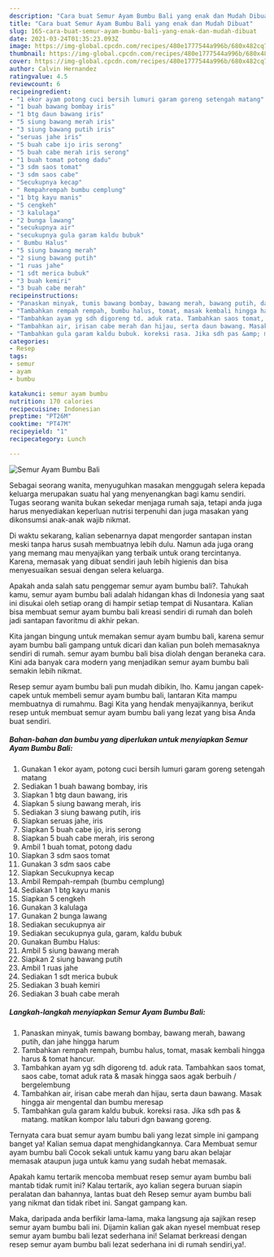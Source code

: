 ```yaml
---
description: "Cara buat Semur Ayam Bumbu Bali yang enak dan Mudah Dibuat"
title: "Cara buat Semur Ayam Bumbu Bali yang enak dan Mudah Dibuat"
slug: 165-cara-buat-semur-ayam-bumbu-bali-yang-enak-dan-mudah-dibuat
date: 2021-03-24T01:35:23.093Z
image: https://img-global.cpcdn.com/recipes/480e1777544a996b/680x482cq70/semur-ayam-bumbu-bali-foto-resep-utama.jpg
thumbnail: https://img-global.cpcdn.com/recipes/480e1777544a996b/680x482cq70/semur-ayam-bumbu-bali-foto-resep-utama.jpg
cover: https://img-global.cpcdn.com/recipes/480e1777544a996b/680x482cq70/semur-ayam-bumbu-bali-foto-resep-utama.jpg
author: Calvin Hernandez
ratingvalue: 4.5
reviewcount: 6
recipeingredient:
- "1 ekor ayam potong cuci bersih lumuri garam goreng setengah matang"
- "1 buah bawang bombay iris"
- "1 btg daun bawang iris"
- "5 siung bawang merah iris"
- "3 siung bawang putih iris"
- "seruas jahe iris"
- "5 buah cabe ijo iris serong"
- "5 buah cabe merah iris serong"
- "1 buah tomat potong dadu"
- "3 sdm saos tomat"
- "3 sdm saos cabe"
- "Secukupnya kecap"
- " Rempahrempah bumbu cemplung"
- "1 btg kayu manis"
- "5 cengkeh"
- "3 kalulaga"
- "2 bunga lawang"
- "secukupnya air"
- "secukupnya gula garam kaldu bubuk"
- " Bumbu Halus"
- "5 siung bawang merah"
- "2 siung bawang putih"
- "1 ruas jahe"
- "1 sdt merica bubuk"
- "3 buah kemiri"
- "3 buah cabe merah"
recipeinstructions:
- "Panaskan minyak, tumis bawang bombay, bawang merah, bawang putih, dan jahe hingga harum"
- "Tambahkan rempah rempah, bumbu halus, tomat, masak kembali hingga harus &amp; tomat hancur."
- "Tambahkan ayam yg sdh digoreng td. aduk rata. Tambahkan saos tomat, saos cabe, tomat aduk rata &amp; masak hingga saos agak berbuih / bergelembung"
- "Tambahkan air, irisan cabe merah dan hijau, serta daun bawang. Masak hingga air mengental dan bumbu meresap"
- "Tambahkan gula garam kaldu bubuk. koreksi rasa. Jika sdh pas &amp; matang. matikan kompor lalu taburi dgn bawang goreng."
categories:
- Resep
tags:
- semur
- ayam
- bumbu

katakunci: semur ayam bumbu 
nutrition: 170 calories
recipecuisine: Indonesian
preptime: "PT26M"
cooktime: "PT47M"
recipeyield: "1"
recipecategory: Lunch

---
```



![Semur Ayam Bumbu Bali](https://img-global.cpcdn.com/recipes/480e1777544a996b/680x482cq70/semur-ayam-bumbu-bali-foto-resep-utama.jpg)

Sebagai seorang wanita, menyuguhkan masakan menggugah selera kepada keluarga merupakan suatu hal yang menyenangkan bagi kamu sendiri. Tugas seorang  wanita bukan sekedar menjaga rumah saja, tetapi anda juga harus menyediakan keperluan nutrisi terpenuhi dan juga masakan yang dikonsumsi anak-anak wajib nikmat.

Di waktu  sekarang, kalian sebenarnya dapat mengorder santapan instan meski tanpa harus susah membuatnya lebih dulu. Namun ada juga orang yang memang mau menyajikan yang terbaik untuk orang tercintanya. Karena, memasak yang dibuat sendiri jauh lebih higienis dan bisa menyesuaikan sesuai dengan selera keluarga. 



Apakah anda salah satu penggemar semur ayam bumbu bali?. Tahukah kamu, semur ayam bumbu bali adalah hidangan khas di Indonesia yang saat ini disukai oleh setiap orang di hampir setiap tempat di Nusantara. Kalian bisa membuat semur ayam bumbu bali kreasi sendiri di rumah dan boleh jadi santapan favoritmu di akhir pekan.

Kita jangan bingung untuk memakan semur ayam bumbu bali, karena semur ayam bumbu bali gampang untuk dicari dan kalian pun boleh memasaknya sendiri di rumah. semur ayam bumbu bali bisa diolah dengan beraneka cara. Kini ada banyak cara modern yang menjadikan semur ayam bumbu bali semakin lebih nikmat.

Resep semur ayam bumbu bali pun mudah dibikin, lho. Kamu jangan capek-capek untuk membeli semur ayam bumbu bali, lantaran Kita mampu membuatnya di rumahmu. Bagi Kita yang hendak menyajikannya, berikut resep untuk membuat semur ayam bumbu bali yang lezat yang bisa Anda buat sendiri.

<!--inarticleads1-->

##### Bahan-bahan dan bumbu yang diperlukan untuk menyiapkan Semur Ayam Bumbu Bali:

1. Gunakan 1 ekor ayam, potong cuci bersih lumuri garam goreng setengah matang
1. Sediakan 1 buah bawang bombay, iris
1. Siapkan 1 btg daun bawang, iris
1. Siapkan 5 siung bawang merah, iris
1. Sediakan 3 siung bawang putih, iris
1. Siapkan seruas jahe, iris
1. Siapkan 5 buah cabe ijo, iris serong
1. Siapkan 5 buah cabe merah, iris serong
1. Ambil 1 buah tomat, potong dadu
1. Siapkan 3 sdm saos tomat
1. Gunakan 3 sdm saos cabe
1. Siapkan Secukupnya kecap
1. Ambil  Rempah-rempah (bumbu cemplung)
1. Sediakan 1 btg kayu manis
1. Siapkan 5 cengkeh
1. Gunakan 3 kalulaga
1. Gunakan 2 bunga lawang
1. Sediakan secukupnya air
1. Sediakan secukupnya gula, garam, kaldu bubuk
1. Gunakan  Bumbu Halus:
1. Ambil 5 siung bawang merah
1. Siapkan 2 siung bawang putih
1. Ambil 1 ruas jahe
1. Sediakan 1 sdt merica bubuk
1. Sediakan 3 buah kemiri
1. Sediakan 3 buah cabe merah




<!--inarticleads2-->

##### Langkah-langkah menyiapkan Semur Ayam Bumbu Bali:

1. Panaskan minyak, tumis bawang bombay, bawang merah, bawang putih, dan jahe hingga harum
1. Tambahkan rempah rempah, bumbu halus, tomat, masak kembali hingga harus &amp; tomat hancur.
1. Tambahkan ayam yg sdh digoreng td. aduk rata. Tambahkan saos tomat, saos cabe, tomat aduk rata &amp; masak hingga saos agak berbuih / bergelembung
1. Tambahkan air, irisan cabe merah dan hijau, serta daun bawang. Masak hingga air mengental dan bumbu meresap
1. Tambahkan gula garam kaldu bubuk. koreksi rasa. Jika sdh pas &amp; matang. matikan kompor lalu taburi dgn bawang goreng.




Ternyata cara buat semur ayam bumbu bali yang lezat simple ini gampang banget ya! Kalian semua dapat menghidangkannya. Cara Membuat semur ayam bumbu bali Cocok sekali untuk kamu yang baru akan belajar memasak ataupun juga untuk kamu yang sudah hebat memasak.

Apakah kamu tertarik mencoba membuat resep semur ayam bumbu bali mantab tidak rumit ini? Kalau tertarik, ayo kalian segera buruan siapin peralatan dan bahannya, lantas buat deh Resep semur ayam bumbu bali yang nikmat dan tidak ribet ini. Sangat gampang kan. 

Maka, daripada anda berfikir lama-lama, maka langsung aja sajikan resep semur ayam bumbu bali ini. Dijamin kalian gak akan nyesel membuat resep semur ayam bumbu bali lezat sederhana ini! Selamat berkreasi dengan resep semur ayam bumbu bali lezat sederhana ini di rumah sendiri,ya!.

